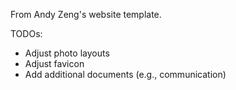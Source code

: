 From Andy Zeng's website template.

TODOs:

- Adjust photo layouts
- Adjust favicon
- Add additional documents (e.g., communication)
